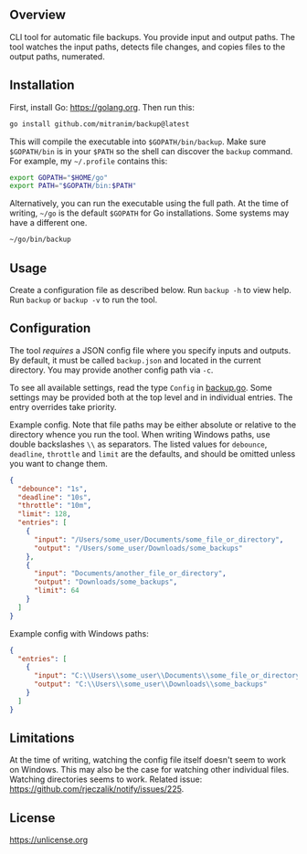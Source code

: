 ## Overview

CLI tool for automatic file backups. You provide input and output paths. The tool watches the input paths, detects file changes, and copies files to the output paths, numerated.

## Installation

First, install Go: https://golang.org. Then run this:

```sh
go install github.com/mitranim/backup@latest
```

This will compile the executable into `$GOPATH/bin/backup`. Make sure `$GOPATH/bin` is in your `$PATH` so the shell can discover the `backup` command. For example, my `~/.profile` contains this:

```sh
export GOPATH="$HOME/go"
export PATH="$GOPATH/bin:$PATH"
```

Alternatively, you can run the executable using the full path. At the time of writing, `~/go` is the default `$GOPATH` for Go installations. Some systems may have a different one.

```sh
~/go/bin/backup
```

## Usage

Create a configuration file as described below. Run `backup -h` to view help. Run `backup` or `backup -v` to run the tool.

## Configuration

The tool _requires_ a JSON config file where you specify inputs and outputs. By default, it must be called `backup.json` and located in the current directory. You may provide another config path via `-c`.

To see all available settings, read the type `Config` in [backup.go](backup.go). Some settings may be provided both at the top level and in individual entries. The entry overrides take priority.

Example config. Note that file paths may be either absolute or relative to the directory whence you run the tool. When writing Windows paths, use double backslashes `\\` as separators. The listed values for `debounce`, `deadline`, `throttle` and `limit` are the defaults, and should be omitted unless you want to change them.

```json
{
  "debounce": "1s",
  "deadline": "10s",
  "throttle": "10m",
  "limit": 128,
  "entries": [
    {
      "input": "/Users/some_user/Documents/some_file_or_directory",
      "output": "/Users/some_user/Downloads/some_backups"
    },
    {
      "input": "Documents/another_file_or_directory",
      "output": "Downloads/some_backups",
      "limit": 64
    }
  ]
}
```

Example config with Windows paths:

```json
{
  "entries": [
    {
      "input": "C:\\Users\\some_user\\Documents\\some_file_or_directory",
      "output": "C:\\Users\\some_user\\Downloads\\some_backups"
    }
  ]
}
```

## Limitations

At the time of writing, watching the config file itself doesn't seem to work on Windows. This may also be the case for watching other individual files. Watching directories seems to work. Related issue: https://github.com/rjeczalik/notify/issues/225.

## License

https://unlicense.org
